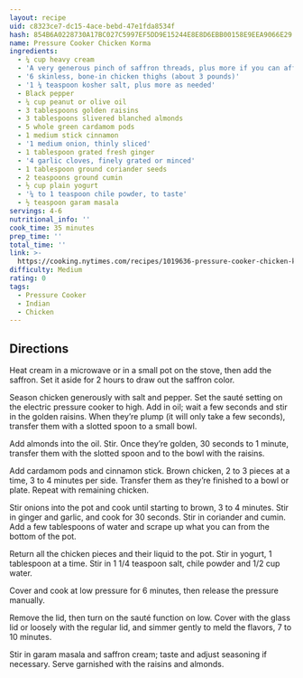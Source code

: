 ```yaml
---
layout: recipe
uid: c8323ce7-dc15-4ace-bebd-47e1fda8534f
hash: 854B6A0228730A17BC027C5997EF5DD9E15244E8E8D6EBB00158E9EEA9066E29
name: Pressure Cooker Chicken Korma
ingredients:
  - ¼ cup heavy cream
  - 'A very generous pinch of saffron threads, plus more if you can afford it'
  - '6 skinless, bone-in chicken thighs (about 3 pounds)'
  - '1 ¼ teaspoon kosher salt, plus more as needed'
  - Black pepper
  - ¼ cup peanut or olive oil
  - 3 tablespoons golden raisins
  - 3 tablespoons slivered blanched almonds
  - 5 whole green cardamom pods
  - 1 medium stick cinnamon
  - '1 medium onion, thinly sliced'
  - 1 tablespoon grated fresh ginger
  - '4 garlic cloves, finely grated or minced'
  - 1 tablespoon ground coriander seeds
  - 2 teaspoons ground cumin
  - ½ cup plain yogurt
  - '¼ to 1 teaspoon chile powder, to taste'
  - ½ teaspoon garam masala
servings: 4-6
nutritional_info: ''
cook_time: 35 minutes
prep_time: ''
total_time: ''
link: >-
  https://cooking.nytimes.com/recipes/1019636-pressure-cooker-chicken-korma?action=click&module=RecirculationRibbon&pgType=recipedetails&rank=8
difficulty: Medium
rating: 0
tags:
  - Pressure Cooker
  - Indian
  - Chicken
---
```


## Directions

Heat cream in a microwave or in a small pot on the stove, then add the saffron. Set it aside for 2 hours to draw out the saffron color.

Season chicken generously with salt and pepper. Set the sauté setting on the electric pressure cooker to high. Add in oil; wait a few seconds and stir in the golden raisins. When they’re plump (it will only take a few seconds), transfer them with a slotted spoon to a small bowl.

Add almonds into the oil. Stir. Once they’re golden, 30 seconds to 1 minute, transfer them with the slotted spoon and to the bowl with the raisins.

Add cardamom pods and cinnamon stick. Brown chicken, 2 to 3 pieces at a time, 3 to 4 minutes per side. Transfer them as they’re finished to a bowl or plate. Repeat with remaining chicken.

Stir onions into the pot and cook until starting to brown, 3 to 4 minutes. Stir in ginger and garlic, and cook for 30 seconds. Stir in coriander and cumin. Add a few tablespoons of water and scrape up what you can from the bottom of the pot.

Return all the chicken pieces and their liquid to the pot. Stir in yogurt, 1 tablespoon at a time. Stir in 1 1/4 teaspoon salt, chile powder and 1/2 cup water.

Cover and cook at low pressure for 6 minutes, then release the pressure manually.

Remove the lid, then turn on the sauté function on low. Cover with the glass lid or loosely with the regular lid, and simmer gently to meld the flavors, 7 to 10 minutes.

Stir in garam masala and saffron cream; taste and adjust seasoning if necessary. Serve garnished with the raisins and almonds.
